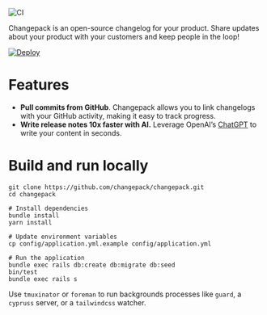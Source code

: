 ![CI](https://github.com/changepack/changepack/actions/workflows/ci.yml/badge.svg)

Changepack is an open-source changelog for your product. Share updates about your product with your customers and keep people in the loop!

[![Deploy](https://www.herokucdn.com/deploy/button.svg)](https://heroku.com/deploy)

# Features

* **Pull commits from GitHub**. Changepack allows you to link changelogs with your GitHub activity, making it easy to track progress.
* **Write release notes 10x faster with AI.** Leverage OpenAI’s [ChatGPT](https://openai.com/blog/chatgpt) to write your content in seconds.

# Build and run locally

```
git clone https://github.com/changepack/changepack.git
cd changepack

# Install dependencies
bundle install
yarn install

# Update environment variables
cp config/application.yml.example config/application.yml

# Run the application
bundle exec rails db:create db:migrate db:seed
bin/test
bundle exec rails s
```

Use `tmuxinator` or `foreman` to run backgrounds processes like `guard`, a `cypruss` server, or a `tailwindcss` watcher.
